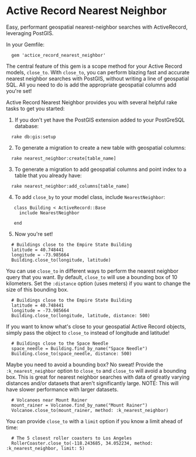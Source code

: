 # Active Record Nearest Neighbor

Easy, performant geospatial nearest-neighbor searches with ActiveRecord, leveraging PostGIS.

In your Gemfile:

```
  gem 'actice_record_nearest_neighbor'
```

The central feature of this gem is a scope method for your Active Record models, `close_to`. With `close_to`, you can perform blazing fast and accurate nearest neighbor searches with PostGIS, without writing a line of geospatial SQL. All you need to do is add the appropriate geospatial columns add you're set!

Active Record Nearest Neighbor provides you with several helpful rake tasks to get you started:

1. If you don't yet have the PostGIS extension added to your PostGreSQL database:

  ```
    rake db:gis:setup
  ```
2. To generate a migration to create a new table with geospatial columns:
  ```
    rake nearest_neighbor:create[table_name]
  ```
3. To generate a migration to add geospatial columns and point index to a table that you already have:

  ```
    rake nearest_neighbor:add_columns[table_name]
  ```
4. To add `close_by` to your model class, include `NearestNeighbor`:
  ```
     class Building < ActiveRecord::Base
       include NearestNeighbor

     end
  ```
5. Now you're set!
  ```
    # Buildings close to the Empire State Building
    latitude = 40.748441
    longitude = -73.985664
    Building.close_to(longitude, latitude)
  ```
You can use `close_to` in different ways to perform the nearest neighbor query that you want. By default, `close_to` will use a bounding box of 10 kilometers. Set the `:distance` option (uses meters) if you want to change the size of this bounding box.

  ```
    # Buildings close to the Empire State Building
    latitude = 40.748441
    longitude = -73.985664
    Building.close_to(longitude, latitude, distance: 500)
  ```
If you want to know what's close to your geospatial Active Record objects, simply pass the object to `close_to` instead of longitude and latitude!
  ```
    # Buildings close to the Space Needle 
    space_needle = Building.find_by_name("Space Needle")
    Building.close_to(space_needle, distance: 500)
  ```
Maybe you need to avoid a bounding box? No sweat! Provide the `:k_nearest_neighbor` option to `close_to` and `close_to` will avoid a bounding box. This is great for nearest neighbor searches with data of greatly varying distances and/or datasets that aren't significantly large. NOTE: This will have slower performance with larger datasets.
  ```
    # Volcanoes near Mount Rainer
    mount_rainer = Volcanoe.find_by_name("Mount Rainer")
    Volcanoe.close_to(mount_rainer, method: :k_nearest_neighbor)
  ```
You can provide `close_to` with a `limit` option if you know a limit ahead of time:
  ```
    # The 5 closest roller coasters to Los Angeles 
    RollerCoaster.close_to(-118.243685, 34.052234, method: :k_nearest_neighbor, limit: 5)
  ```

